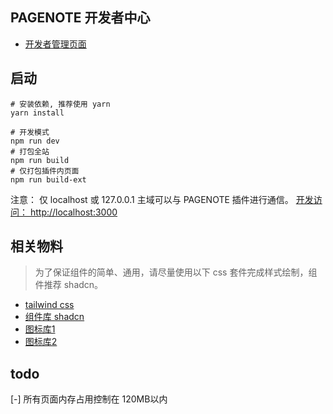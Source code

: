 ## PAGENOTE 开发者中心

* [开发者管理页面](https://pagenote.cn)

## 启动

```shell
# 安装依赖, 推荐使用 yarn 
yarn install
```

```shell
# 开发模式
npm run dev
# 打包全站
npm run build
# 仅打包插件内页面
npm run build-ext
```

注意： 仅 localhost 或 127.0.0.1 主域可以与 PAGENOTE 插件进行通信。
[开发访问： http://localhost:3000](http://localhost:3000)

## 相关物料

> 为了保证组件的简单、通用，请尽量使用以下 css 套件完成样式绘制，组件推荐 shadcn。

* [tailwind css ](https://www.tailwindcss.cn/docs/preflight)
* [组件库 shadcn](https://ui.shadcn.com/)
* [图标库1](https://www.radix-ui.com/icons)
* [图标库2](https://react-icons.github.io/react-icons/search?q=link)

## todo

[-] 所有页面内存占用控制在 120MB以内 

